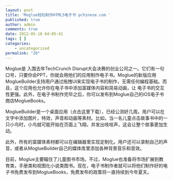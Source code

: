 ```yaml
---
layout: post
title: 'Moglue轻松制作HTML5电子书 pchinese.com '
published: true
author: admin
comments: true
date: 2012-05-18 04:05:41
tags: [ ]
categories:
    - uncategorized
permalink: "20"
---
```

Moglue是 入围去年TechCrunch Disrupt大会决赛的创业公司之一。它们有一句口号，只要你会PPT，你就会用他们的应用制作电子书。Moglue的新版应用 MoglueBuilder支持用户通过拖拽UI来实现电子书的制作，无需任何编程基础。而且，这个应用也允许你在电子书中添加富媒体内容和简易动画，让 电子书的交互性更强。此外，在电子书制作完毕之后，你可以发布到Moglue自己的iOS电子书商店MoglueBooks。

MoglueBuilder是一个桌面应用（点击这里下载），已经公测好几周。用户可以在文字中添加图片，特效，声音和动画等素材。比如，当一名儿童点击故事书中的一只小鸟时，小鸟就可能开始在页面上飞翔，并发出吱吱声，这会让整个故事更加生动。

此外，所有的富媒体素材都可以在编辑器里实现定制化。用户还可以录制自己的声音，或者从MoglueBuilder自己的媒体库里添加各种背景音乐和音效。

目前，Moglue主要瞄住了儿童图书市场。不过，Moglue也准备将市场扩展到教育类，手册类和视图化小说类图书。现在，电子书制作者就可以将他们制作好的电子书免费发布到MoglueBooks，免费发布的政策将一直持续到今年夏天。

&nbsp;